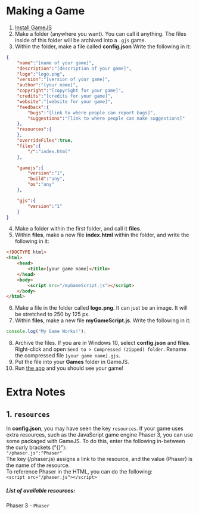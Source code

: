 # Making a Game
1. [Install GameJS](https://jackkillian.github.com/docs/installation "Installation Guide")  
2. Make a folder (anywhere you want). You can call it anything. The files inside of this folder will be archived into a `.gjs` game.
3. Within the folder, make a file called __config.json__ Write the following in it:  
```json
{
	"name":"[name of your game]",
	"description":"[description of your game]",
	"logo":"logo.png",
	"version":"[version of your game]",
	"author":"[your name]",
	"copyright":"[copyright for your game]",
	"credits":"[credits for your game]",
	"website":"[website for your game]",
	"feedback":{
		"bugs":"[link to where people can report bugs]",
		"suggestions":"[link to where people can make suggestions]"
	},
	"resources":{
    },
	"overrideFiles":true,
	"files":{
		"/":"index.html"
	},

	"gamejs":{
		"version":"1",
		"build":"any",
		"os":"any"
	},

	"gjs":{
		"version":"1"
	}
}
```
4. Make a folder within the first folder, and call it __files__.
5. Within __files__, make a new file __index.html__ within the folder, and write the following in it:  
```html
<!DOCTYPE html>
<html>
	<head>
		<title>[your game name]</title>
	</head>
	<body>
		<script src="/myGameScript.js"></script>
	</body>
</html>
```
6. Make a file in the folder called __logo.png__. It can just be an image. It will be stretched to 250 by 125 px.
7. Within __files__, make a new file __myGameScript.js__. Write the following in it:
```js
console.log("My Game Works!");
```
8. Archive the files. If you are in Windows 10, select __config.json__ and __files__. Right-click and open `Send to > Compressed (zipped) folder`. Rename the compressed file `[your game name].gjs`.
9. Put the file into your __Games__ folder in GameJS.
10. Run [the app](https://jackkillian.github.io/GameJS/docs/installation) and you should see your game!

# Extra Notes
## 1. ```resources```
In __config.json__, you may have seen the key `resources`. If your game uses extra resources, such as the JavaScript game engine Phaser 3, you can use some packaged with GameJS.
To do this, enter the following in-between the curly brackets ("{}"):  
```"/phaser.js":"Phaser"```  
The key (/phaser.js) assigns a link to the resource, and the value (Phaser) is the name of the resource.  
To reference Phaser in the HTML, you can do the following:  
```<script src="/phaser.js"></script>```

##### List of available resources:
Phaser 3 - `Phaser`
